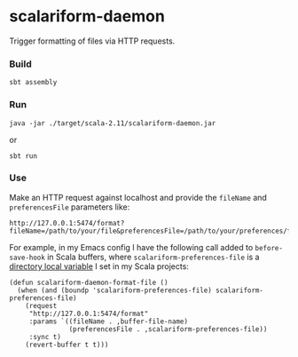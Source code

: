 # scalariform-daemon
Trigger formatting of files via HTTP requests.

### Build

    sbt assembly

### Run

    java -jar ./target/scala-2.11/scalariform-daemon.jar

or

    sbt run

### Use

Make an HTTP request against localhost and provide the `fileName` and `preferencesFile` parameters like:

    http://127.0.0.1:5474/format?fileName=/path/to/your/file&preferencesFile=/path/to/your/preferences/file

For example, in my Emacs config I have the following call added to
`before-save-hook` in Scala buffers, where `scalariform-preferences-file` is a
[directory local variable](http://www.gnu.org/software/emacs/manual/html_node/emacs/Directory-Variables.html)
I set in my Scala projects:

    (defun scalariform-daemon-format-file ()
      (when (and (boundp 'scalariform-preferences-file) scalariform-preferences-file)
        (request
         "http://127.0.0.1:5474/format"
         :params `((fileName . ,buffer-file-name)
                   (preferencesFile . ,scalariform-preferences-file))
         :sync t)
        (revert-buffer t t)))
